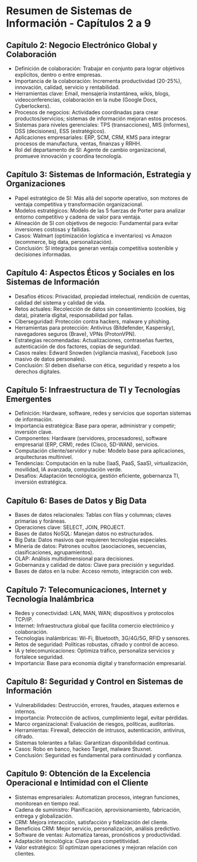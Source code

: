 # Resumen de Sistemas de Información - Capítulos 2 a 9

## Capítulo 2: Negocio Electrónico Global y Colaboración
- Definición de colaboración: Trabajar en conjunto para lograr objetivos explícitos, dentro o entre empresas.
- Importancia de la colaboración: Incrementa productividad (20-25%), innovación, calidad, servicio y rentabilidad.
- Herramientas clave: Email, mensajería instantánea, wikis, blogs, videoconferencias, colaboración en la nube (Google Docs, Cyberlockers).
- Procesos de negocios: Actividades coordinadas para crear productos/servicios; sistemas de información mejoran estos procesos.
- Sistemas para niveles gerenciales: TPS (transacciones), MIS (informes), DSS (decisiones), ESS (estratégicos).
- Aplicaciones empresariales: ERP, SCM, CRM, KMS para integrar procesos de manufactura, ventas, finanzas y RRHH.
- Rol del departamento de SI: Agente de cambio organizacional, promueve innovación y coordina tecnología.

## Capítulo 3: Sistemas de Información, Estrategia y Organizaciones
- Papel estratégico de SI: Más allá del soporte operativo, son motores de ventaja competitiva y transformación organizacional.
- Modelos estratégicos: Modelo de las 5 fuerzas de Porter para analizar entorno competitivo y cadena de valor para ventaja.
- Alineación de SI con objetivos de negocio: Fundamental para evitar inversiones costosas y fallidas.
- Casos: Walmart (optimización logística e inventarios) vs Amazon (ecommerce, big data, personalización).
- Conclusión: SI integrados generan ventaja competitiva sostenible y decisiones informadas.

## Capítulo 4: Aspectos Éticos y Sociales en los Sistemas de Información
- Desafíos éticos: Privacidad, propiedad intelectual, rendición de cuentas, calidad del sistema y calidad de vida.
- Retos actuales: Recolección de datos sin consentimiento (cookies, big data), piratería digital, responsabilidad por fallas.
- Ciberseguridad: Protección contra hackers, malware y phishing.
- Herramientas para protección: Antivirus (Bitdefender, Kaspersky), navegadores seguros (Brave), VPNs (ProtonVPN).
- Estrategias recomendadas: Actualizaciones, contraseñas fuertes, autenticación de dos factores, copias de seguridad.
- Casos reales: Edward Snowden (vigilancia masiva), Facebook (uso masivo de datos personales).
- Conclusión: SI deben diseñarse con ética, seguridad y respeto a los derechos digitales.

## Capítulo 5: Infraestructura de TI y Tecnologías Emergentes
- Definición: Hardware, software, redes y servicios que soportan sistemas de información.
- Importancia estratégica: Base para operar, administrar y competir; inversión clave.
- Componentes: Hardware (servidores, procesadores), software empresarial (ERP, CRM), redes (Cisco, SD-WAN), servicios.
- Computación cliente/servidor y nube: Modelo base para aplicaciones, arquitecturas multinivel.
- Tendencias: Computación en la nube (IaaS, PaaS, SaaS), virtualización, movilidad, IA avanzada, computación verde.
- Desafíos: Adaptación tecnológica, gestión eficiente, gobernanza TI, inversión estratégica.

## Capítulo 6: Bases de Datos y Big Data
- Bases de datos relacionales: Tablas con filas y columnas; claves primarias y foráneas.
- Operaciones clave: SELECT, JOIN, PROJECT.
- Bases de datos NoSQL: Manejan datos no estructurados.
- Big Data: Datos masivos que requieren tecnologías especiales.
- Minería de datos: Patrones ocultos (asociaciones, secuencias, clasificaciones, agrupamientos).
- OLAP: Análisis multidimensional para decisiones.
- Gobernanza y calidad de datos: Clave para precisión y seguridad.
- Bases de datos en la nube: Acceso remoto, integración con web.

## Capítulo 7: Telecomunicaciones, Internet y Tecnología Inalámbrica
- Redes y conectividad: LAN, MAN, WAN; dispositivos y protocolos TCP/IP.
- Internet: Infraestructura global que facilita comercio electrónico y colaboración.
- Tecnologías inalámbricas: Wi-Fi, Bluetooth, 3G/4G/5G, RFID y sensores.
- Retos de seguridad: Políticas robustas, cifrado y control de acceso.
- IA y telecomunicaciones: Optimiza tráfico, personaliza servicios y fortalece seguridad.
- Importancia: Base para economía digital y transformación empresarial.

## Capítulo 8: Seguridad y Control en Sistemas de Información
- Vulnerabilidades: Destrucción, errores, fraudes, ataques externos e internos.
- Importancia: Protección de activos, cumplimiento legal, evitar pérdidas.
- Marco organizacional: Evaluación de riesgos, políticas, auditorías.
- Herramientas: Firewall, detección de intrusos, autenticación, antivirus, cifrado.
- Sistemas tolerantes a fallas: Garantizan disponibilidad continua.
- Casos: Robo en banco, hackeo Target, malware Stuxnet.
- Conclusión: Seguridad es fundamental para continuidad y confianza.

## Capítulo 9: Obtención de la Excelencia Operacional e Intimidad con el Cliente
- Sistemas empresariales: Automatizan procesos, integran funciones, monitorean en tiempo real.
- Cadena de suministro: Planificación, aprovisionamiento, fabricación, entrega y globalización.
- CRM: Mejora interacción, satisfacción y fidelización del cliente.
- Beneficios CRM: Mejor servicio, personalización, análisis predictivo.
- Software de ventas: Automatiza tareas, pronósticos y productividad.
- Adaptación tecnológica: Clave para competitividad.
- Valor estratégico: SI optimizan operaciones y mejoran relación con clientes.

